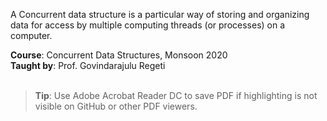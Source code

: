 A Concurrent data structure is a particular way of storing and organizing
data for access by multiple computing threads (or processes) on a computer.

**Course**: Concurrent Data Structures, Monsoon 2020<br>
**Taught by**: Prof. Govindarajulu Regeti
<br>
<br>

> **Tip**: Use Adobe Acrobat Reader DC to save PDF if highlighting is not
> visible on GitHub or other PDF viewers.
